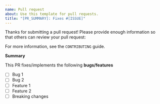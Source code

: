 ```yaml
---
name: Pull request
about: Use this template for pull requests.
title: "[PR_SUMMARY]: Fixes #[ISSUE]"
---
```

Thanks for submitting a pull request! Please provide enough information so that others can review your pull request:

For more information, see the `CONTRIBUTING` guide.


**Summary**

This PR fixes/implements the following **bugs/features**

* [ ] Bug 1
* [ ] Bug 2
* [ ] Feature 1
* [ ] Feature 2
* [ ] Breaking changes